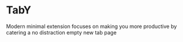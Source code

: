 # TabY
Modern minimal extension focuses on making you more productive by catering a no distraction empty new tab page
